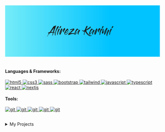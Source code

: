 [![Alireza's GitHub Banner](./assets/banner.svg)](https://alirezayoom.vercel.app/)
<br><br>

<h4>Languages & Frameworks:</h4>
<p>
<a href="https://www.w3.org/html/" target="_blank" rel="noreferrer"> 
<img src="https://img.icons8.com/color/344/html-5--v1.png" alt="html5" width="40" height="40"/> 
</a> 
<a href="https://www.w3schools.com/css/" target="_blank" rel="noreferrer"> 
<img src="https://img.icons8.com/color/344/css3.png" alt="css3" width="40" height="40"/> 
</a>
<a href="https://sass-lang.com/" target="_blank">
<img src="https://img.icons8.com/color/48/000000/sass.png" alt="sass" width="40" height="40"/>
</a> 
<a href="https://getbootstrap.com" target="_blank" rel="noreferrer"> 
<img src="https://img.icons8.com/color/344/bootstrap.png" alt="bootstrap" width="40" height="40"/> 
</a> 
<a href="https://tailwindcss.com/" target="_blank" rel="noreferrer"> 
<img src="https://img.icons8.com/fluency/344/tailwind_css.png" alt="tailwind" width="40" height="40"/> 
</a>
<a href="https://developer.mozilla.org/en-US/docs/Web/JavaScript" target="_blank" rel="noreferrer"> 
<img src="https://img.icons8.com/color/344/javascript--v1.png" alt="javascript" width="40" height="40"/> 
</a>
<a href="https://www.typescriptlang.org/" target="_blank" rel="noreferrer"> 
<img src="https://img.icons8.com/color/256/typescript.png" alt="typescript" width="40" height="40"/> 
</a>
<a href="https://reactjs.org/" target="_blank" rel="noreferrer"> 
<img src="https://img.icons8.com/color/344/react-native.png" alt="react" width="40" height="40"/> 
</a> 
<a href="https://nextjs.org/" target="_blank" rel="noreferrer">
<img src="https://img.icons8.com/color/344/nextjs.png" alt="nextjs" width="40" height="40"/>
</a>
</p>
<h4>Tools:</h4>
<p>
<a href="https://linux.org" target="_blank" rel="noreferrer"> 
<img src="https://img.icons8.com/color/256/linux.png" alt="git" width="40" height="40"/> 
</a>
<a href="https://code.visualstudio.com" target="_blank" rel="noreferrer"> 
<img src="https://img.icons8.com/color/256/visual-studio-code-2019.png" alt="git" width="40" height="40"/> 
</a>
<a href="https://github.com/" target="_blank" rel="noreferrer"> 
<img src="https://img.icons8.com/color/256/github--v1.png" alt="git" width="40" height="40"/> 
</a>
<a href="https://git-scm.com/" target="_blank" rel="noreferrer"> 
<img src="https://img.icons8.com/color/344/git.png" alt="git" width="40" height="40"/> 
</a>
<a href="https://npmjs.com/" target="_blank" rel="noreferrer"> 
<img src="https://img.icons8.com/color/256/npm.png" alt="git" width="40" height="40"/> 
</a>
</p>

<br>

<details>
<summary>My Projects</summary>

| No  | Project Name        | Github Repository                                                | View Online                                                 |
| --- | ------------------- | ---------------------------------------------------------------- | ----------------------------------------------------------- |
| 16  | Portfolio           | [repository](https://github.com/Alirezayoom/portfolio)           | [visit](https://alirezayoom.vercel.app/)                    |
| 15  | To-Do app           | [repository](https://github.com/Alirezayoom/todo-app)            | [visit](https://todo-app-inky-seven.vercel.app/)            |
| 14  | Modern Blog         | [repository](https://github.com/Alirezayoom/modern-blog)         | [visit](https://modern-blog-mu.vercel.app/)                 |
| 13  | Real Estate         | [repository](https://github.com/Alirezayoom/real-estate)         | [visit](https://real-estate-alirezayoom.vercel.app)         |
| 12  | Meetups             | [repository](https://github.com/Alirezayoom/meetups)             | [visit](https://meetups-inky.vercel.app)                    |
| 11  | Next Events         | [repository](https://github.com/Alirezayoom/next-events)         | [visit](https://next-events-zeta.vercel.app/)               |
| 10  | NFT landing page    | [repository](https://github.com/Alirezayoom/nft-landing-page)    | [visit](https://nft-landing-page-omega.vercel.app/)         |
| 09  | Flower Shop         | [repository](https://github.com/Alirezayoom/flower-shop)         | [visit](https://flower-shop-two.vercel.app/)                |
| 08  | Monsters Rolodex    | [repository](https://github.com/Alirezayoom/monsters-rolodex)    | [visit](https://monsters-rolodex-lime.vercel.app/)          |
| 07  | Simple Form         | [repository](https://github.com/Alirezayoom/small-form)          | [visit](https://small-form.vercel.app/)                     |
| 06  | Expense Tracker     | [repository](https://github.com/Alirezayoom/expense-tracker)     | [visit](https://expense-tracker-jet-pi.vercel.app/)         |
| 05  | Frontend Challenges | [repository](https://github.com/Alirezayoom/frontend-challenges) | [visit](https://alirezayoom.github.io/frontend-challenges/) |
| 04  | Nexter              | [repository](https://github.com/Alirezayoom/nexter)              | [visit](https://alirezayoom.github.io/nexter/)              |
| 03  | Trillo              | [repository](https://github.com/Alirezayoom/trillo)              | [visit](https://alirezayoom.github.io/trillo/)              |
| 02  | Natours             | [repository](https://github.com/Alirezayoom/natours)             | [visit](https://alirezayoom.github.io/natours/)             |
| 01  | Omnifood            | [repository](https://github.com/Alirezayoom/omnifood)            | [visit](https://alirezayoom.github.io/omnifood/)            |

</details>
